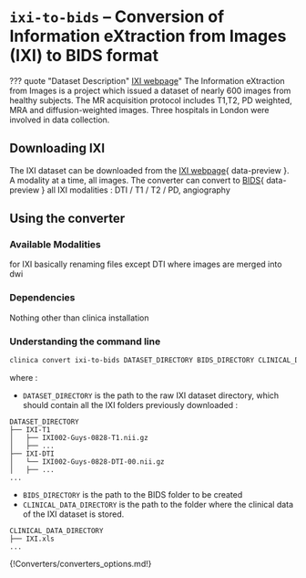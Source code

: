 # `ixi-to-bids` – Conversion of Information eXtraction from Images (IXI) to BIDS format

??? quote "Dataset Description"
    [IXI webpage](https://brain-development.org/ixi-dataset/)"
    The Information eXtraction from Images is a project which issued a dataset of nearly
    600 images from healthy subjects. The MR acquisition protocol includes T1,T2, PD weighted,
    MRA and diffusion-weighted images. Three hospitals in London were involved in data collection.


## Downloading IXI
The IXI dataset can be downloaded from the [IXI webpage](https://brain-development.org/ixi-dataset/){ data-preview }.
A modality at a time, all images. The converter can convert to [BIDS](../glossary.md#BIDS){ data-preview } all IXI modalities :
DTI / T1 / T2 / PD, angiography


## Using the converter
### Available Modalities
for IXI basically renaming files except DTI where images
are merged into dwi

### Dependencies
Nothing other than clinica installation
### Understanding the command line
```bash
clinica convert ixi-to-bids DATASET_DIRECTORY BIDS_DIRECTORY CLINICAL_DATA_DIRECTORY
```
where :

- `DATASET_DIRECTORY` is the path to the raw IXI dataset directory, which should contain all the IXI folders previously downloaded :

```
DATASET_DIRECTORY
├── IXI-T1
│   ├── IXI002-Guys-0828-T1.nii.gz
│   ├── ...
├── IXI-DTI
│   └── IXI002-Guys-0828-DTI-00.nii.gz
│   ├── ...
...
```

- `BIDS_DIRECTORY` is the path to the BIDS folder to be created
- `CLINICAL_DATA_DIRECTORY` is the path to the folder where the clinical data of the IXI dataset is stored.
```
CLINICAL_DATA_DIRECTORY
├── IXI.xls
...
```
{!Converters/converters_options.md!}
